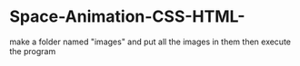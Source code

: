 # Space-Animation-CSS-HTML-
make a folder named "images" and put all the images in them then execute the program
